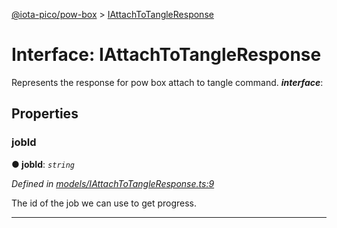 [@iota-pico/pow-box](../README.md) > [IAttachToTangleResponse](../interfaces/iattachtotangleresponse.md)



# Interface: IAttachToTangleResponse


Represents the response for pow box attach to tangle command.
*__interface__*: 



## Properties
<a id="jobid"></a>

###  jobId

**●  jobId**:  *`string`* 

*Defined in [models/IAttachToTangleResponse.ts:9](https://github.com/iotaeco/iota-pico-pow-box/blob/246a424/src/models/IAttachToTangleResponse.ts#L9)*



The id of the job we can use to get progress.




___


